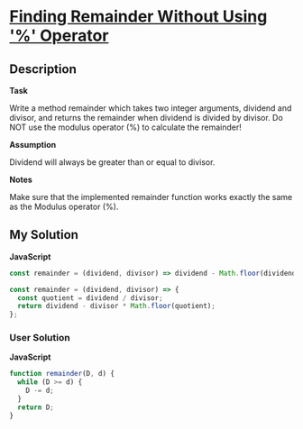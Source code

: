 # [Finding Remainder Without Using '%' Operator](https://www.codewars.com/kata/564f458b4d75e24fc9000041)

## Description

**Task**

Write a method remainder which takes two integer arguments, dividend and divisor, and returns the remainder when dividend is divided by divisor. Do NOT use the modulus operator (%) to calculate the remainder!

**Assumption**

Dividend will always be greater than or equal to divisor.

**Notes**

Make sure that the implemented remainder function works exactly the same as the Modulus operator (%).

## My Solution

**JavaScript**

```js
const remainder = (dividend, divisor) => dividend - Math.floor(dividend / divisor) * divisor;
```

```js
const remainder = (dividend, divisor) => {
  const quotient = dividend / divisor;
  return dividend - divisor * Math.floor(quotient);
};
```

### User Solution

**JavaScript**

```js
function remainder(D, d) {
  while (D >= d) {
    D -= d;
  }
  return D;
}
```
